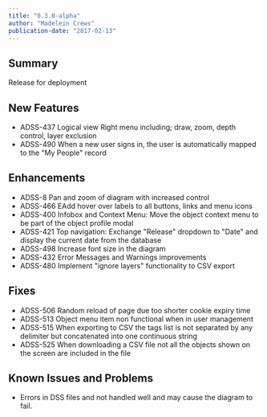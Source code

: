 ```yaml
---
title: "0.3.0-alpha"
author: "Madelein Crews"
publication-date: "2017-02-13"
---
```


## Summary

Release for deployment 

## New Features

- ADSS-437 Logical view Right menu including; draw, zoom, depth control, layer exclusion 
- ADSS-490 When a new user signs in, the user is automatically mapped to the "My People" record

## Enhancements

- ADSS-8 Pan and zoom of diagram with increased control
- ADSS-466 EAdd hover over labels to all buttons, links and menu icons  
- ADSS-400 Infobox and Context Menu: Move the object context menu to be part of the object profile modal
- ADSS-421 Top navigation: Exchange "Release" dropdown to "Date" and display the current date from the database
- ADSS-498 Increase font size in the diagram
- ADSS-432 Error Messages and Warnings improvements
- ADSS-480 Implement "ignore layers" functionality to CSV export

## Fixes

- ADSS-506 Random reload of page due too shorter cookie expiry time
- ADSS-513 Object menu item non functional when in user management
- ADSS-515 When exporting to CSV the tags list is not separated by any delimiter but concatenated into one continuous string 
- ADSS-525 When downloading a CSV file not all the objects shown on the screen are included in the file

## Known Issues and Problems

- Errors in DSS files and not handled well and may cause the diagram to fail. 

